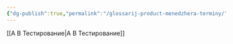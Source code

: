 ```yaml
---
{"dg-publish":true,"permalink":"/glossarij-product-menedzhera-terminy/"}
---
```


[[A B Тестирование\|A B Тестирование]] 